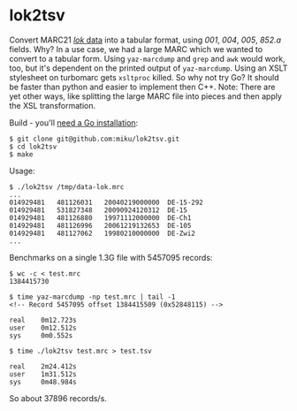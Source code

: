 lok2tsv
=======

Convert MARC21 [*lok* data](https://wiki.bsz-bw.de/doku.php?id=v-team:daten:datendienste:marc21) into a tabular format, using *001*, *004*,
*005*, *852.a* fields. Why? In a use case, we had a large MARC which we wanted to convert to a tabular form. Using `yaz-marcdump` and `grep` and
`awk` would work, too, but it's dependent on the printed output of `yaz-marcdump`. Using an XSLT stylesheet on turbomarc gets `xsltproc` killed.
So why not try Go? It should be faster than python and easier to implement then C++. Note: There are yet other ways, like splitting
the large MARC file into pieces and then apply the XSL transformation.


Build - you'll [need a Go installation](http://golang.org/doc/install):

    $ git clone git@github.com:miku/lok2tsv.git
    $ cd lok2tsv
    $ make

Usage:

    $ ./lok2tsv /tmp/data-lok.mrc
    ...
    014929481   481126031   20040219000000  DE-15-292
    014929481   531827348   20090924120312  DE-15
    014929481   481126880   19971112000000  DE-Ch1
    014929481   481126996   20061219132653  DE-105
    014929481   481127062   19980210000000  DE-Zwi2
    ...


Benchmarks on a single 1.3G file with 5457095 records:

    $ wc -c < test.mrc
    1384415730

    $ time yaz-marcdump -np test.mrc | tail -1
    <!-- Record 5457095 offset 1384415509 (0x52848115) -->

    real    0m12.723s
    user    0m12.512s
    sys     0m0.552s

    $ time ./lok2tsv test.mrc > test.tsv

    real    2m24.412s
    user    1m31.512s
    sys     0m48.984s

So about 37896 records/s.
